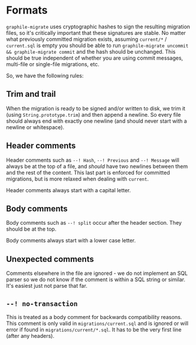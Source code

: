 # Formats

`graphile-migrate` uses cryptographic hashes to sign the resulting migration
files, so it's critically important that these signatures are stable. No matter
what previously committed migration exists, assuming `current/*` / `current.sql`
is empty you should be able to run
`graphile-migrate uncommit && graphile-migrate commit` and the hash should be
unchanged. This should be true independent of whether you are using commit
messages, multi-file or single-file migrations, etc.

So, we have the following rules:

## Trim and trail

When the migration is ready to be signed and/or written to disk, we trim it
(using `String.prototype.trim`) and then append a newline. So every file should
always end with exactly one newline (and should never start with a newline or
whitespace).

## Header comments

Header comments such as `--! Hash`, `--! Previous` and `--! Message` will always
be at the top of a file, and _should_ have two newlines between them and the
rest of the content. This last part is enforced for committed migrations, but is
more relaxed when dealing with `current`.

Header comments always start with a capital letter.

## Body comments

Body comments such as `--! split` occur after the header section. They should be
at the top.

Body comments always start with a lower case letter.

## Unexpected comments

Comments elsewhere in the file are ignored - we do not implement an SQL parser
so we do not know if the comment is within a SQL string or similar. It's easiest
just not parse that far.

## `--! no-transaction`

This is treated as a body comment for backwards compatibility reasons. This
comment is only valid in `migrations/current.sql` and is ignored or will error
if found in `migrations/current/*.sql`. It has to be the very first line (after
any headers).
